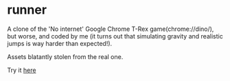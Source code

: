# runner
A clone of the 'No internet' Google Chrome T-Rex game(chrome://dino/), but worse, and coded by me (it turns out that simulating gravity and realistic jumps is way harder than expected!).

Assets blatantly stolen from the real one.

Try it [here](https://wellenina.github.io/runner/)